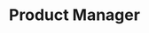 ---
name: Paulo Teixeira
title: Product Manager
summary: Driven by empowering people to make simple choices, I am a Product Manager with an experienced background in engineering and marketing. 
experience:
    - company: Unbabel
      role: Product Manager
      logo: /unbabel.png
      location: Lisbon
      start_date: Apr 2019 
      end_date: Apr 2020
      description: 
        - Managed the customer experience (B2B)
        - Responsible for driving 40% of new business
        - Spearheaded discovery, wireframing, and testing sessions (besides all Scrum rituals)
        - Delivered 10+ product launches working with a team up to 8 people (both in-house and outsourcing)
    - company: Unbabel
      role: Performance Marketing Manager
      logo: /unbabel.png
      location: Lisbon
      start_date: Feb 2018 
      end_date: Mar 2019
      description: 
        - Managed the marketing automation stack (Hubspot, Pardot, Salesforce) and analytics tools (GA, Hotjar, Chart.io)
        - Coordinated cross-team Inbound initiatives 
        - Built and executed performance strategy (5 digits per quarter)
    - company: Landing.jobs
      role: Marketing Lead
      logo: /landingjobs.png
      location: Lisbon
      start_date: Jan 2017 
      end_date: Jun 2017
      description:
        - Managed the work and rituals of a team with 5 people (SCRUM)
        - Collaborated with PM and Engineer team to define the roadmap and to prioritize the backlog
    - company: Landing.jobs
      role: Growth Marketing Manager
      logo: /landingjobs.png
      location: Lisbon
      start_date: Jun 2014 
      end_date: Dec 2016
      description:
        - Increased the growth of users through organic and paid channels and managing the product experience
        - Conducted 100+ users interviews for product feedback and idea validation
        - Achieved growth rates over 100% every year 
    - company: Inspiring Code
      role: Co-founder
      logo: /inspiringcode.png
      location: Lisbon
      start_date: Feb 2013 
      end_date: Feb 2014
      description: 
        - Managed a portfolio of projects and products with clients
        - Coordinated the design and development of several MVPs and web applications
education:
    - school: ISCTE-IUL
      course: Computer Engineer 
      description: something
details:
    picture: /paulo-teixeira-resume.png
    contacts:
      website: ftpaul.io
      linkedin: linkedin.com/in/ftpaul
      email: ftpaul@gmail.com
      phone: "+351914475179"
    location: 
      city: Lisbon
      country: Portugal
      description: Open to remote postions or realocation to Germany.
    industry_knowledge:
        - name: Product
          individuals:
            - User Experience
            - Data Analysis
            - Agile Methodologies & Scrum
            - Prioritization & Roadmap
        - name: marketing
          individuals:
            - SEO & Advertising
            - Marketing Tech Stack
        - name: transversal
          individuals:
            - Process Management
            - Solution Oriented
            - 360 Vision
    languages:
        - Portuguese (Native)
        - English (Professional)
    projects:
        - name: João Pedro Reis
          link: https://joaopedroreis.com
          description:  Working with João Pedro Reis on all aspects of his digital business, namely positioning, experience, and go to market strategy. 
    random:
        - description: Since 2016 tracking my own weight in a spreadsheet
          link: ""
        - description: OKRs used as personal goal setting method
          link: "https://ftpaul.io/writing/okrs-as-persona-goal-method" 
        
---